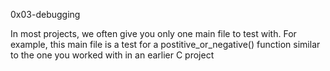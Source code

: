 0x03-debugging

In most projects, we often give you only one main file to test with. For example, this main file is a test for a postitive_or_negative() function similar to the one you worked with in an earlier C project
